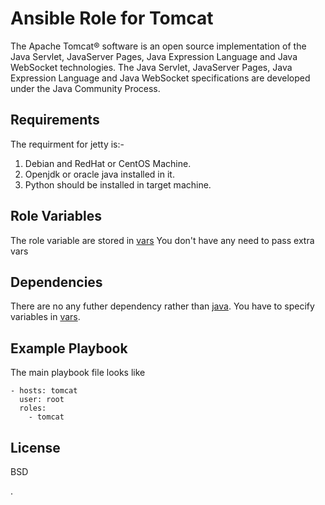 Ansible Role for Tomcat
=========

The Apache Tomcat® software is an open source implementation of the Java Servlet, JavaServer Pages, Java Expression Language and Java WebSocket technologies. The Java Servlet, JavaServer Pages, Java Expression Language and Java WebSocket specifications are developed under the Java Community Process.

Requirements
------------

The requirment for jetty is:-
1. Debian and RedHat or CentOS Machine.
2. Openjdk or oracle java installed in it.
3. Python should be installed in target machine.

Role Variables
--------------

The role variable are stored in [vars](https://github.com/abhishek-ansible/tomcat/tree/master/vars) You don't have any need to pass extra vars

Dependencies
------------

There are no any futher dependency rather than [java](https://github.com/abhishek-ansible/java). You have to specify variables in [vars](https://github.com/abhishek-ansible/tomcat/tree/master/vars).

Example Playbook
----------------

The main playbook file looks like

    - hosts: tomcat
      user: root
      roles:
        - tomcat

License
-------

BSD

.
